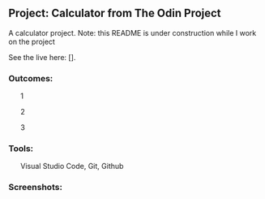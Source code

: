 <h2>Project: Calculator from The Odin Project</h2>
<p>A calculator project. Note: this README is under construction while I work on the project</p>
<p>See the live here: [].</p>
<h3>Outcomes:</h3>
<ul>1</ul>
<ul>2</ul>
<ul>3</ul>
<h3>Tools:</h3>
<ul>Visual Studio Code, Git, Github</ul>
<h3>Screenshots:</h3>
